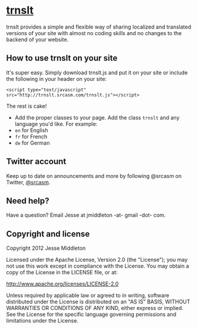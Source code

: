 [trnslt](http://trnslt.com)
=================

trnslt provides a simple and flexible way of sharing localized and translated versions of your site with almost no coding skills and no changes to the backend of your website.


How to use trnslt on your site
-----------

It's super easy. Simply download trnslt.js and put it on your site or include the following in your header on your site:

   `<script type="text/javascript" src="http://trnslt.srcasm.com/trnslt.js"></script>`

The rest is cake!
* Add the proper classes to your page. Add the class `trnslt` and any language you'd like. For example:
 * `en` for English
 * `fr` for French
 * `de` for German


Twitter account
---------------

Keep up to date on announcements and more by following @srcasm on Twitter, [@srcasm](http://twitter.com/srcasm).



Need help?
------------

Have a question? Email Jesse at jmiddleton -at- gmail -dot- com.



Copyright and license
---------------------

Copyright 2012 Jesse Middleton

Licensed under the Apache License, Version 2.0 (the "License");
you may not use this work except in compliance with the License.
You may obtain a copy of the License in the LICENSE file, or at:

   http://www.apache.org/licenses/LICENSE-2.0

Unless required by applicable law or agreed to in writing, software
distributed under the License is distributed on an "AS IS" BASIS,
WITHOUT WARRANTIES OR CONDITIONS OF ANY KIND, either express or implied.
See the License for the specific language governing permissions and
limitations under the License.
